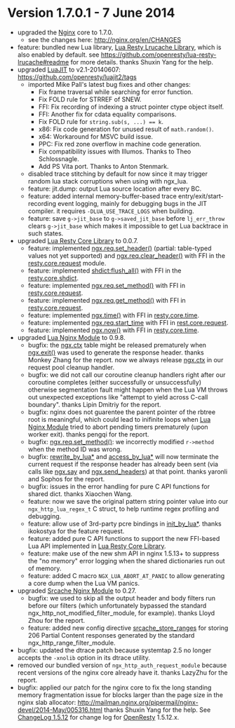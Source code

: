 <!---
    @title         ChangeLog 1.7.0
    @creator       Yichun Zhang
    @created       2014-06-01 05:53 GMT
    @modifier      Yichun Zhang
    @modifier_link yichun-zhang
    @modified      2014-06-07 20:52 GMT
    @changes       12
--->


#  Version 1.7.0.1 - 7 June 2014
* upgraded the [Nginx](nginx.html) core to 1.7.0.
    * see the changes here: http://nginx.org/en/CHANGES
* feature: bundled new Lua library, [Lua Resty Lrucache Library](lua-resty-lrucache-library.html),
which is also enabled by default. see https://github.com/openresty/lua-resty-lrucache#readme
for more details. thanks Shuxin Yang for the help.
* upgraded [LuaJIT](luajit.html) to v2.1-20140607: https://github.com/openresty/luajit2/tags
    * imported Mike Pall's latest bug fixes and other changes:
        * Fix frame traversal while searching for error function.
        * Fix FOLD rule for STRREF of SNEW.
        * FFI: Fix recording of indexing a struct pointer ctype object itself.
        * FFI: Another fix for cdata equality comparisons.
        * Fix FOLD rule for `string.sub(s, ...) == k`.
        * x86: Fix code generation for unused result of `math.random()`.
        * x64: Workaround for MSVC build issue.
        * PPC: Fix red zone overflow in machine code generation.
        * Fix compatibility issues with Illumos. Thanks to Theo Schlossnagle.
        * Add PS Vita port. Thanks to Anton Stenmark.
    * disabled trace stitching by default for now since it may trigger random lua stack corruptions when using with ngx_lua.
    * feature: jit.dump: output Lua source location after every BC.
    * feature: added internal memory-buffer-based trace entry/exit/start-recording event logging, mainly for debugging bugs in the JIT compiler. it requires `-DLUA_USE_TRACE_LOGS` when building.
    * feature: save `g->jit_base` to `g->saved_jit_base` before `lj_err_throw` clears `g->jit_base` which makes it impossible to get Lua backtrace in such states.
* upgraded [Lua Resty Core Library](lua-resty-core-library.html) to 0.0.7.
    * feature: implemented [ngx.req.set_header()](https://github.com/openresty/lua-nginx-module/#ngxreqset_header) (partial: table-typed values not yet supported) and [ngx.req.clear_header()](https://github.com/openresty/lua-nginx-module/#ngxreqclear_header) with FFI in the [resty.core.request](https://github.com/openresty/lua-resty-core#restycorerequest) module.
    * feature: implemented [shdict:flush_all()](https://github.com/openresty/lua-nginx-module/#ngxshareddictflush_all) with FFI in the [resty.core.shdict](https://github.com/openresty/lua-resty-core#restycoreshdict).
    * feature: implemented [ngx.req.set_method()](https://github.com/openresty/lua-nginx-module/#ngxreqset_method) with FFI in [resty.core.request](https://github.com/openresty/lua-resty-core#restycorerequest).
    * feature: implemented [ngx.req.get_method()](https://github.com/openresty/lua-nginx-module/#ngxreqget_method) with FFI in [resty.core.request](https://github.com/openresty/lua-resty-core#restycorerequest).
    * feature: implemented [ngx.time()](https://github.com/openresty/lua-nginx-module/#ngxtime) with FFI in [resty.core.time](https://github.com/openresty/lua-resty-core#restycoretime).
    * feature: implemented [ngx.req.start_time](https://github.com/openresty/lua-nginx-module/#ngxreqstart_time) with FFI in [rest.core.request](https://github.com/openresty/lua-resty-core#restycorerequest).
    * feature: implemented [ngx.now()](https://github.com/openresty/lua-nginx-module/#ngxnow) with FFI in [resty.core.time](https://github.com/openresty/lua-resty-core#restycoretime).
* upgraded [Lua Nginx Module](lua-nginx-module.html) to 0.9.8.
    * bugfix: the [ngx.ctx](https://github.com/openresty/lua-nginx-module/#ngxctx) table might be released prematurely when [ngx.exit()](https://github.com/openresty/lua-nginx-module/#ngxexit) was used to generate the response header. thanks Monkey Zhang for the report. now we always release [ngx.ctx](https://github.com/openresty/lua-nginx-module/#ngxctx) in our request pool cleanup handler.
    * bugfix: we did not call our coroutine cleanup handlers right after our coroutine completes (either successfully or unsuccessfully) otherwise segmentation fault might happen when the Lua VM throws out unexpected exceptions like "attempt to yield across C-call boundary". thanks Lipin Dmitriy for the report.
    * bugfix: nginx does not guarentee the parent pointer of the rbtree root is meaningful, which could lead to inifinite loops when [Lua Nginx Module](lua-nginx-module.html) tried to abort pending timers prematurely (upon worker exit). thanks pengqi for the report.
    * bugfix: [ngx.req.set_method()](https://github.com/openresty/lua-nginx-module/#ngxreqset_method): we incorrectly modified `r->method` when the method ID was wrong.
    * bugfix: [rewrite_by_lua*](https://github.com/openresty/lua-nginx-module/#rewrite_by_lua) and [access_by_lua*](https://github.com/openresty/lua-nginx-module/#access_by_lua) will now terminate the current request if the response header has already been sent (via calls like [ngx.say](https://github.com/openresty/lua-nginx-module/#ngxsay) and [ngx.send_headers](https://github.com/openresty/lua-nginx-module/#ngxsend_headers)) at that point. thanks yaronli and Sophos for the report.
    * bugfix: issues in the error handling for pure C API functions for shared dict. thanks Xiaochen Wang.
    * feature: now we save the original pattern string pointer value into our `ngx_http_lua_regex_t` C struct, to help runtime regex profiling and debugging.
    * feature: allow use of 3rd-party pcre bindings in [init_by_lua*](https://github.com/openresty/lua-nginx-module/#init_by_lua). thanks ikokostya for the feature request.
    * feature: added pure C API functions to support the new FFI-based Lua API implemented in [Lua Resty Core Library](lua-resty-core-library.html).
    * feature: make use of the new shm API in nginx 1.5.13+ to suppress the "no memory" error logging when the shared dictionaries run out of memory.
    * feature: added C macro `NGX_LUA_ABORT_AT_PANIC` to allow generating a core dump when the Lua VM panics.
* upgraded [Srcache Nginx Module](srcache-nginx-module.html) to 0.27.
    * bugfix: we used to skip all the output header and body filters run before our filters (which unfortunately bypassed the standard ngx_http_not_modified_filter_module, for example). thanks Lloyd Zhou for the report.
    * feature: added new config directive [srcache_store_ranges](https://github.com/openresty/srcache-nginx-module#srcache_store_ranges) for storing 206 Partial Content responses generated by the standard ngx_http_range_filter_module.
* bugfix: updated the dtrace patch because systemtap 2.5 no longer accepts the
`-xnolib` option in its dtrace utility.
* removed our bundled version of `ngx_http_auth_request_module` because recent
versions of the nginx core already have it. thanks LazyZhu for the report.
* bugfix: applied our patch for the nginx core to fix the long standing memory
fragmentation issue for blocks larger than the page size in the nginx slab allocator:
http://mailman.nginx.org/pipermail/nginx-devel/2014-May/005316.html thanks Shuxin
Yang for the help.
See [ChangeLog 1.5.12](changelog-1005012.html) for change log for [OpenResty](openresty.html) 1.5.12.x.
